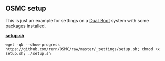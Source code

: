 OSMC setup
---

This is just an example for settings on a [Dual Boot](https://github.com/rern/RPi2-3.Dual.Boot-Rune.OSMC) system with some packages installed.  

[**setup.sh**](https://github.com/rern/OSMC/blob/master/_settings/setup.sh)
```
wget -qN --show-progress https://github.com/rern/OSMC/raw/master/_settings/setup.sh; chmod +x setup.sh; ./setup.sh
```
